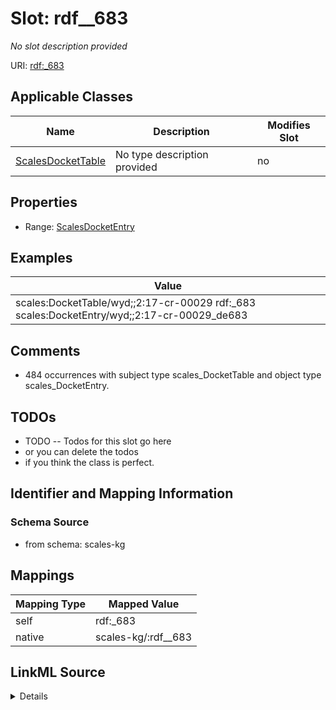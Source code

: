 

# Slot: rdf__683


_No slot description provided_





URI: [rdf:_683](http://www.w3.org/1999/02/22-rdf-syntax-ns#_683)



<!-- no inheritance hierarchy -->





## Applicable Classes

| Name | Description | Modifies Slot |
| --- | --- | --- |
| [ScalesDocketTable](../classes/ScalesDocketTable.md) | No type description provided |  no  |







## Properties

* Range: [ScalesDocketEntry](../classes/ScalesDocketEntry.md)






## Examples

| Value |
| --- |
| scales:DocketTable/wyd;;2:17-cr-00029 rdf:_683 scales:DocketEntry/wyd;;2:17-cr-00029_de683 |

## Comments

* 484 occurrences with subject type scales_DocketTable and object type scales_DocketEntry.

## TODOs

* TODO -- Todos for this slot go here
* or you can delete the todos
* if you think the class is perfect.

## Identifier and Mapping Information







### Schema Source


* from schema: scales-kg




## Mappings

| Mapping Type | Mapped Value |
| ---  | ---  |
| self | rdf:_683 |
| native | scales-kg/:rdf__683 |




## LinkML Source

<details>
```yaml
name: rdf__683
description: No slot description provided
todos:
- TODO -- Todos for this slot go here
- or you can delete the todos
- if you think the class is perfect.
comments:
- 484 occurrences with subject type scales_DocketTable and object type scales_DocketEntry.
examples:
- value: scales:DocketTable/wyd;;2:17-cr-00029 rdf:_683 scales:DocketEntry/wyd;;2:17-cr-00029_de683
from_schema: scales-kg
rank: 1000
slot_uri: rdf:_683
alias: rdf__683
domain_of:
- scales_DocketTable
range: scales_DocketEntry

```
</details>
